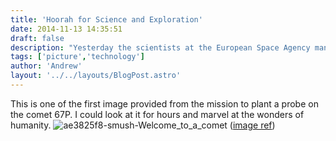 ```yaml
---
title: 'Hoorah for Science and Exploration'
date: 2014-11-13 14:35:51
draft: false
description: "Yesterday the scientists at the European Space Agency managed to plant a probe on a comet. It took 10 years to get there and great teamwork and planning."
tags: ['picture','technology']
author: 'Andrew'
layout: '../../layouts/BlogPost.astro'
---
```


This is one of the first image provided from the mission to plant a probe on the comet 67P. I could look at it for hours and marvel at the wonders of humanity. ![ae3825f8-smush-Welcome_to_a_comet](https://big-andy.co.uk/wp/../shared/ae3825f8-smush-Welcome_to_a_comet.jpg) ([image ref](http://www.esa.int/spaceinimages/Images/2014/11/Welcome_to_a_comet))
